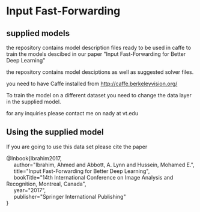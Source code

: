 <h1> Input Fast-Forwarding</h1>
<p> <H2> supplied models </h2>
<p> the repository contains model description files ready to be used in caffe to train the models descibed in our paper "Input Fast-Forwarding for Better Deep Learning"
<p> the repository contains model desciptions as well as suggested solver files.
<p> you need to have Caffe installed from <a href=http://caffe.berkeleyvision.org/>http://caffe.berkeleyvision.org/</a>
<p> To train the model on a different dataset you need to change the data layer in the supplied model.

<p>for any inquiries please contact me on nady at vt.edu

<p> <H2> Using the supplied model </h2>
If you are going to use this data set please cite the paper

<p>@Inbook{Ibrahim2017,
<br> &nbsp;&nbsp;&nbsp;&nbsp; author="Ibrahim, Ahmed and Abbott, A. Lynn and Hussein, Mohamed E.",
<br> &nbsp;&nbsp;&nbsp;&nbsp; title="Input Fast-Forwarding for Better Deep Learning",
<br> &nbsp;&nbsp;&nbsp;&nbsp; bookTitle="14th International Conference on Image Analysis and Recognition, Montreal, Canada",
<br> &nbsp;&nbsp;&nbsp;&nbsp; year="2017",
<br> &nbsp;&nbsp;&nbsp;&nbsp; publisher="Springer International Publishing"
<br> }


